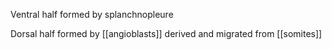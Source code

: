 
Ventral half formed by splanchnopleure

Dorsal half formed by [[angioblasts]] derived and migrated from [[somites]]